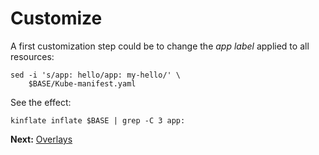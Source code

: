 # Customize

A first customization step could be to change the _app label_
applied to all resources:

<!-- @manifest @test -->
```
sed -i 's/app: hello/app: my-hello/' \
    $BASE/Kube-manifest.yaml
```

See the effect:
<!-- @manifest @test -->
```
kinflate inflate $BASE | grep -C 3 app:
```

__Next:__ [Overlays](overlays)
